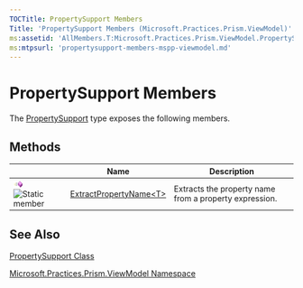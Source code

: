 ```yaml
---
TOCTitle: PropertySupport Members
Title: 'PropertySupport Members (Microsoft.Practices.Prism.ViewModel)'
ms:assetid: 'AllMembers.T:Microsoft.Practices.Prism.ViewModel.PropertySupport'
ms:mtpsurl: 'propertysupport-members-mspp-viewmodel.md'
---
```


# PropertySupport Members

The [PropertySupport](https://msdn.microsoft.com/library/microsoft.practices.prism.viewmodel.propertysupport) type exposes the following members.

## Methods

<table>

<thead>
<tr class="header">
<th> </th>
<th>Name</th>
<th>Description</th>
</tr>
</thead>
<tbody>
<tr class="odd">
<td><img src="images/public-method.gif" title="Public method" /><img src="https://msdn.microsoft.com/en-us/Gg405533.static(en-us,PandP.50).gif" title="Static member" /></td>
<td><a href="https://msdn.microsoft.com/en-us/library/gg406219(v=pandp.50)">ExtractPropertyName&lt;T&gt;</a></td>
<td><div class="summary">
Extracts the property name from a property expression.
</div></td>
</tr>
</tbody>
</table>

## See Also
[PropertySupport Class](https://msdn.microsoft.com/library/microsoft.practices.prism.viewmodel.propertysupport)

[Microsoft.Practices.Prism.ViewModel Namespace](https://msdn.microsoft.com/library/microsoft.practices.prism.viewmodel)